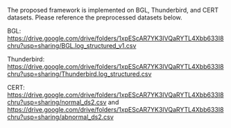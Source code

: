 The proposed framework is implemented on BGL, Thunderbird, and CERT datasets. Please reference the preprocessed datasets below.

BGL: https://drive.google.com/drive/folders/1xpEScAR7YK3IVQaRYTL4Xbb633I8chru?usp=sharing/BGL.log_structured_v1.csv

Thunderbird: https://drive.google.com/drive/folders/1xpEScAR7YK3IVQaRYTL4Xbb633I8chru?usp=sharing/Thunderbird.log_structured.csv

CERT: https://drive.google.com/drive/folders/1xpEScAR7YK3IVQaRYTL4Xbb633I8chru?usp=sharing/normal_ds2.csv 
and https://drive.google.com/drive/folders/1xpEScAR7YK3IVQaRYTL4Xbb633I8chru?usp=sharing/abnormal_ds2.csv
